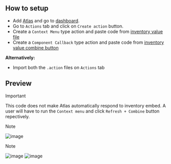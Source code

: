 ## How to setup
- Add [Atlas](https://discord.com/oauth2/authorize?client_id=338222603829510164&scope=bot+applications.commands&permissions=2117463294&state=eyJhbGciOiJIUzI1NiIsInR5cCI6IkpXVCJ9.eyJ0byI6Ii9hZGRlZCIsImlhdCI6MTcxNjA1NTExNSwiYXVkIjoic3RhdGUifQ.OwierjetsfDAqvTU7vRVvosXsBHSRXx3QoOdW7vZWnw&response_type=code&redirect_uri=https%3A%2F%2Fatlas.bot%2Fapi%2Foauth2%2Fcallback) and go to [dashboard](https://atlas.bot/guilds).
- Go to `Actions` tab and click on `Create action` button.
- Create a `Context Menu` type action and paste code from [inventory value file](https://github.com/Krekensis/atlas-tags/blob/main/inventory%20value/inventory%20value)
- Create a `Component Callback` type action and paste code from [inventory value combine button](https://github.com/Krekensis/atlas-tags/blob/main/inventory%20value/inventory%20value%20combine%20button)

**Alternatively:**
- Import both the `.action` files on `Actions` tab
## Preview
> [!IMPORTANT]
> This code does not make Atlas automatically respond to inventory embed.
> A user will have to run the `Context menu` and click `Refresh + Combine` button repectively.

> [!NOTE]
> ![image](https://i.imgur.com/UraTGif.png?size=500)

> [!NOTE]
> ![image](https://i.imgur.com/B9jrfSt.png?size=500)
> ![image](https://i.imgur.com/B9jrfSt.png?size=500)

